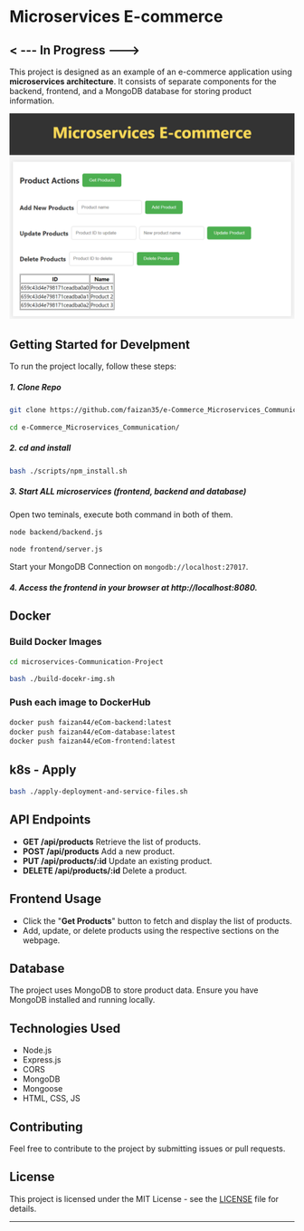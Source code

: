 # Microservices E-commerce

## < --- In Progress --->

This project is designed as an example of an e-commerce application using **microservices architecture**. It consists of separate components for the backend, frontend, and a MongoDB database for storing product information.

<img src="./img/frontpage.png">

## Getting Started for Develpment

To run the project locally, follow these steps:

##### 1. Clone Repo

```bash
git clone https://github.com/faizan35/e-Commerce_Microservices_Communication.git
```

```bash
cd e-Commerce_Microservices_Communication/
```

##### 2. cd and install

```bash
bash ./scripts/npm_install.sh
```

##### 3. Start ALL microservices (frontend, backend and database)

Open two teminals, execute both command in both of them.

```bash
node backend/backend.js
```

```bash
node frontend/server.js
```

Start your MongoDB Connection on `mongodb://localhost:27017`.

##### 4. Access the frontend in your browser at http://localhost:8080.

## Docker

### Build Docker Images

```bash
cd microservices-Communication-Project
```

```bash
bash ./build-docekr-img.sh
```

### Push each image to DockerHub

```bash
docker push faizan44/eCom-backend:latest
docker push faizan44/eCom-database:latest
docker push faizan44/eCom-frontend:latest
```

## k8s - Apply

```bash
bash ./apply-deployment-and-service-files.sh
```

## API Endpoints

- **GET /api/products** Retrieve the list of products.
- **POST /api/products** Add a new product.
- **PUT /api/products/:id** Update an existing product.
- **DELETE /api/products/:id** Delete a product.

## Frontend Usage

- Click the "**Get Products**" button to fetch and display the list of products.
- Add, update, or delete products using the respective sections on the webpage.

## Database

The project uses MongoDB to store product data. Ensure you have MongoDB installed and running locally.

## Technologies Used

- Node.js
- Express.js
- CORS
- MongoDB
- Mongoose
- HTML, CSS, JS

## Contributing

Feel free to contribute to the project by submitting issues or pull requests.

## License

This project is licensed under the MIT License - see the [LICENSE](./LICENSE) file for details.

---
